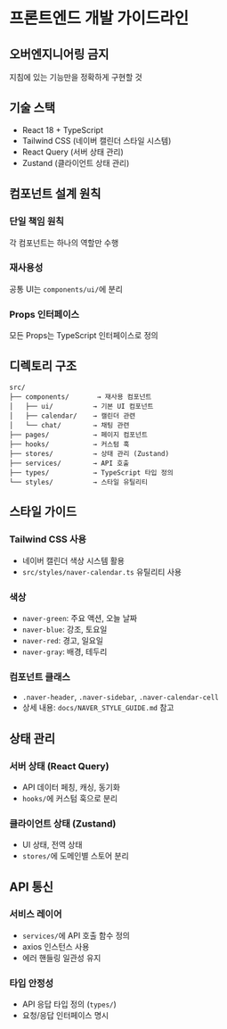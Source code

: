 # 프론트엔드 개발 가이드라인

## 오버엔지니어링 금지

지침에 있는 기능만을 정확하게 구현할 것

## 기술 스택

- React 18 + TypeScript
- Tailwind CSS (네이버 캘린더 스타일 시스템)
- React Query (서버 상태 관리)
- Zustand (클라이언트 상태 관리)

## 컴포넌트 설계 원칙

### 단일 책임 원칙

각 컴포넌트는 하나의 역할만 수행

### 재사용성

공통 UI는 `components/ui/`에 분리

### Props 인터페이스

모든 Props는 TypeScript 인터페이스로 정의

## 디렉토리 구조

```
src/
├── components/       → 재사용 컴포넌트
│   ├── ui/          → 기본 UI 컴포넌트
│   ├── calendar/    → 캘린더 관련
│   └── chat/        → 채팅 관련
├── pages/           → 페이지 컴포넌트
├── hooks/           → 커스텀 훅
├── stores/          → 상태 관리 (Zustand)
├── services/        → API 호출
├── types/           → TypeScript 타입 정의
└── styles/          → 스타일 유틸리티
```

## 스타일 가이드

### Tailwind CSS 사용

- 네이버 캘린더 색상 시스템 활용
- `src/styles/naver-calendar.ts` 유틸리티 사용

### 색상

- `naver-green`: 주요 액션, 오늘 날짜
- `naver-blue`: 강조, 토요일
- `naver-red`: 경고, 일요일
- `naver-gray`: 배경, 테두리

### 컴포넌트 클래스

- `.naver-header`, `.naver-sidebar`, `.naver-calendar-cell`
- 상세 내용: `docs/NAVER_STYLE_GUIDE.md` 참고

## 상태 관리

### 서버 상태 (React Query)

- API 데이터 페칭, 캐싱, 동기화
- `hooks/`에 커스텀 훅으로 분리

### 클라이언트 상태 (Zustand)

- UI 상태, 전역 상태
- `stores/`에 도메인별 스토어 분리

## API 통신

### 서비스 레이어

- `services/`에 API 호출 함수 정의
- axios 인스턴스 사용
- 에러 핸들링 일관성 유지

### 타입 안정성

- API 응답 타입 정의 (`types/`)
- 요청/응답 인터페이스 명시
